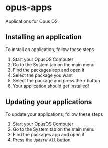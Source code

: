 # opus-apps
Applications for Opus OS

## Installing an application
To install an application, follow these steps
1. Start your OpusOS Computer
2. Go to the System tab on the main menu
3. Find the packages app and open it
4. Select the package you want
5. Select the package and press the `+` button
6. Your application should get installed!

## Updating your applications
To update your applications, follow these steps
1. Start your OpusOS Computer
2. Go to the System tab on the main menu
3. Find the packages app and open it
4. Press the `Update All` button
